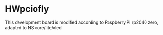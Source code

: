 # HWpciofly

This development board is modified according to Raspberry PI rp2040 zero, adapted to NS core/lite/oled
